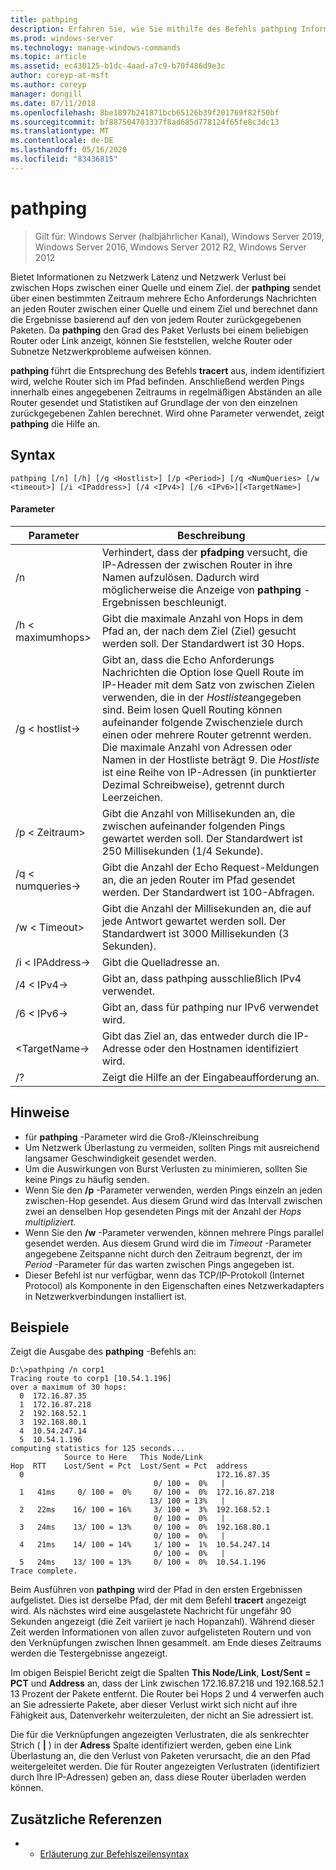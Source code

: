 ```yaml
---
title: pathping
description: Erfahren Sie, wie Sie mithilfe des Befehls pathping Informationen zur Netzwerk Latenz und zum Verlust von Daten erhalten.
ms.prod: windows-server
ms.technology: manage-windows-commands
ms.topic: article
ms.assetid: ec430125-b1dc-4aad-a7c9-b70f486d9e3c
author: coreyp-at-msft
ms.author: coreyp
manager: dongill
ms.date: 07/11/2018
ms.openlocfilehash: 8be1897b241871bcb65126b39f201769f82f50bf
ms.sourcegitcommit: bf887504703337f8ad685d778124f65fe8c3dc13
ms.translationtype: MT
ms.contentlocale: de-DE
ms.lasthandoff: 05/16/2020
ms.locfileid: "83436815"
---
```

# <a name="pathping"></a>pathping

> Gilt für: Windows Server (halbjährlicher Kanal), Windows Server 2019, Windows Server 2016, Windows Server 2012 R2, Windows Server 2012

Bietet Informationen zu Netzwerk Latenz und Netzwerk Verlust bei zwischen Hops zwischen einer Quelle und einem Ziel. der **pathping** sendet über einen bestimmten Zeitraum mehrere Echo Anforderungs Nachrichten an jeden Router zwischen einer Quelle und einem Ziel und berechnet dann die Ergebnisse basierend auf den von jedem Router zurückgegebenen Paketen. Da **pathping** den Grad des Paket Verlusts bei einem beliebigen Router oder Link anzeigt, können Sie feststellen, welche Router oder Subnetze Netzwerkprobleme aufweisen können.

**pathping** führt die Entsprechung des Befehls **tracert** aus, indem identifiziert wird, welche Router sich im Pfad befinden. Anschließend werden Pings innerhalb eines angegebenen Zeitraums in regelmäßigen Abständen an alle Router gesendet und Statistiken auf Grundlage der von den einzelnen zurückgegebenen Zahlen berechnet. Wird ohne Parameter verwendet, zeigt **pathping** die Hilfe an.

## <a name="syntax"></a>Syntax
```
pathping [/n] [/h] [/g <Hostlist>] [/p <Period>] [/q <NumQueries> [/w <timeout>] [/i <IPaddress>] [/4 <IPv4>] [/6 <IPv6>][<TargetName>]
```
#### <a name="parameters"></a>Parameter
|Parameter|Beschreibung|
|-------|--------|
|/n|Verhindert, dass der **pfadping** versucht, die IP-Adressen der zwischen Router in ihre Namen aufzulösen. Dadurch wird möglicherweise die Anzeige von **pathping** -Ergebnissen beschleunigt.|
|/h \< maximumhops>|Gibt die maximale Anzahl von Hops in dem Pfad an, der nach dem Ziel (Ziel) gesucht werden soll. Der Standardwert ist 30 Hops.|
|/g \< hostlist->|Gibt an, dass die Echo Anforderungs Nachrichten die Option lose Quell Route im IP-Header mit dem Satz von zwischen Zielen verwenden, die in der *Hostliste*angegeben sind. Beim losen Quell Routing können aufeinander folgende Zwischenziele durch einen oder mehrere Router getrennt werden. Die maximale Anzahl von Adressen oder Namen in der Hostliste beträgt 9. Die *Hostliste* ist eine Reihe von IP-Adressen (in punktierter Dezimal Schreibweise), getrennt durch Leerzeichen.|
|/p \< Zeitraum>|Gibt die Anzahl von Millisekunden an, die zwischen aufeinander folgenden Pings gewartet werden soll. Der Standardwert ist 250 Millisekunden (1/4 Sekunde).|
|/q \< numqueries->|Gibt die Anzahl der Echo Request-Meldungen an, die an jeden Router im Pfad gesendet werden. Der Standardwert ist 100-Abfragen.|
|/w \< Timeout>|Gibt die Anzahl der Millisekunden an, die auf jede Antwort gewartet werden soll. Der Standardwert ist 3000 Millisekunden (3 Sekunden).|
|/i \< IPAddress->|Gibt die Quelladresse an.|
|/4 \< IPv4->|Gibt an, dass pathping ausschließlich IPv4 verwendet.|
|/6 \< IPv6->|Gibt an, dass für pathping nur IPv6 verwendet wird.|
|\<TargetName->|Gibt das Ziel an, das entweder durch die IP-Adresse oder den Hostnamen identifiziert wird.|
|/?|Zeigt die Hilfe an der Eingabeaufforderung an.|

## <a name="remarks"></a>Hinweise
-   für **pathping** -Parameter wird die Groß-/Kleinschreibung
-   Um Netzwerk Überlastung zu vermeiden, sollten Pings mit ausreichend langsamer Geschwindigkeit gesendet werden.
-   Um die Auswirkungen von Burst Verlusten zu minimieren, sollten Sie keine Pings zu häufig senden.
-   Wenn Sie den **/p** -Parameter verwenden, werden Pings einzeln an jeden zwischen-Hop gesendet. Aus diesem Grund wird das Intervall zwischen zwei an denselben Hop gesendeten Pings mit der Anzahl der *Hops multipliziert.*
-   Wenn Sie den **/w** -Parameter verwenden, können mehrere Pings parallel gesendet werden. Aus diesem Grund wird die im *Timeout* -Parameter angegebene Zeitspanne nicht durch den Zeitraum begrenzt, der im *Period* -Parameter für das warten zwischen Pings angegeben ist.
-   Dieser Befehl ist nur verfügbar, wenn das TCP/IP-Protokoll (Internet Protocol) als Komponente in den Eigenschaften eines Netzwerkadapters in Netzwerkverbindungen installiert ist.

## <a name="examples"></a>Beispiele

Zeigt die Ausgabe des **pathping** -Befehls an:

```
D:\>pathping /n corp1
Tracing route to corp1 [10.54.1.196]
over a maximum of 30 hops:
  0  172.16.87.35
  1  172.16.87.218
  2  192.168.52.1
  3  192.168.80.1
  4  10.54.247.14
  5  10.54.1.196
computing statistics for 125 seconds...
            Source to Here   This Node/Link
Hop  RTT    Lost/Sent = Pct  Lost/Sent = Pct  address
  0                                           172.16.87.35
                                0/ 100 =  0%   |
  1   41ms     0/ 100 =  0%     0/ 100 =  0%  172.16.87.218
                               13/ 100 = 13%   |
  2   22ms    16/ 100 = 16%     3/ 100 =  3%  192.168.52.1
                                0/ 100 =  0%   |
  3   24ms    13/ 100 = 13%     0/ 100 =  0%  192.168.80.1
                                0/ 100 =  0%   |
  4   21ms    14/ 100 = 14%     1/ 100 =  1%  10.54.247.14
                                0/ 100 =  0%   |
  5   24ms    13/ 100 = 13%     0/ 100 =  0%  10.54.1.196
Trace complete.
```
Beim Ausführen von **pathping** wird der Pfad in den ersten Ergebnissen aufgelistet. Dies ist derselbe Pfad, der mit dem Befehl **tracert** angezeigt wird. Als nächstes wird eine ausgelastete Nachricht für ungefähr 90 Sekunden angezeigt (die Zeit variiert je nach Hopanzahl). Während dieser Zeit werden Informationen von allen zuvor aufgelisteten Routern und von den Verknüpfungen zwischen Ihnen gesammelt. am Ende dieses Zeitraums werden die Testergebnisse angezeigt.

Im obigen Beispiel Bericht zeigt die Spalten **This Node/Link**, **Lost/Sent = PCT** und **Address** an, dass der Link zwischen 172.16.87.218 und 192.168.52.1 13 Prozent der Pakete entfernt. Die Router bei Hops 2 und 4 verwerfen auch an Sie adressierte Pakete, aber dieser Verlust wirkt sich nicht auf ihre Fähigkeit aus, Datenverkehr weiterzuleiten, der nicht an Sie adressiert ist.

Die für die Verknüpfungen angezeigten Verlustraten, die als senkrechter Strich ( **|** ) in der **Adress** Spalte identifiziert werden, geben eine Link Überlastung an, die den Verlust von Paketen verursacht, die an den Pfad weitergeleitet werden. Die für Router angezeigten Verlustraten (identifiziert durch Ihre IP-Adressen) geben an, dass diese Router überladen werden können.

## <a name="additional-references"></a>Zusätzliche Referenzen
-   - [Erläuterung zur Befehlszeilensyntax](command-line-syntax-key.md)